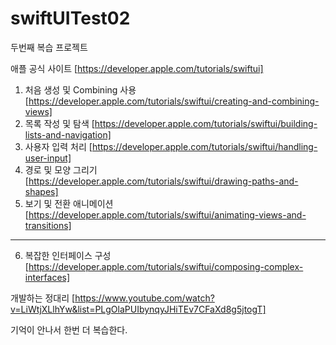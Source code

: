 # swiftUITest02
두번째 복습 프로젝트

애플 공식 사이트 [https://developer.apple.com/tutorials/swiftui]

1. 처음 생성 및 Combining 사용 [https://developer.apple.com/tutorials/swiftui/creating-and-combining-views]
2. 목록 작성 및 탐색 [https://developer.apple.com/tutorials/swiftui/building-lists-and-navigation] 
3. 사용자 입력 처리 [https://developer.apple.com/tutorials/swiftui/handling-user-input]
4. 경로 및 모양 그리기 [https://developer.apple.com/tutorials/swiftui/drawing-paths-and-shapes]
5. 보기 및 전환 애니메이션 [https://developer.apple.com/tutorials/swiftui/animating-views-and-transitions]
----
6. 복잡한 인터페이스 구성 [https://developer.apple.com/tutorials/swiftui/composing-complex-interfaces]


개발하는 정대리 [https://www.youtube.com/watch?v=LiWtjXLlhYw&list=PLgOlaPUIbynqyJHiTEv7CFaXd8g5jtogT]

기억이 안나서 한번 더 복습한다.
